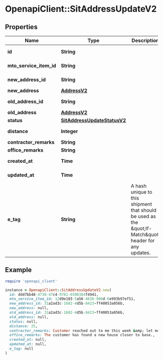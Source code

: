 # OpenapiClient::SitAddressUpdateV2

## Properties

| Name | Type | Description | Notes |
| ---- | ---- | ----------- | ----- |
| **id** | **String** |  | [optional][readonly] |
| **mto_service_item_id** | **String** |  | [optional][readonly] |
| **new_address_id** | **String** |  | [optional][readonly] |
| **new_address** | [**AddressV2**](AddressV2.md) |  | [optional] |
| **old_address_id** | **String** |  | [optional][readonly] |
| **old_address** | [**AddressV2**](AddressV2.md) |  | [optional] |
| **status** | [**SitAddressUpdateStatusV2**](SitAddressUpdateStatusV2.md) |  | [optional] |
| **distance** | **Integer** |  | [optional][readonly] |
| **contractor_remarks** | **String** |  | [optional] |
| **office_remarks** | **String** |  | [optional] |
| **created_at** | **Time** |  | [optional][readonly] |
| **updated_at** | **Time** |  | [optional][readonly] |
| **e_tag** | **String** | A hash unique to this shipment that should be used as the \&quot;If-Match\&quot; header for any updates. | [optional][readonly] |

## Example

```ruby
require 'openapi_client'

instance = OpenapiClient::SitAddressUpdateV2.new(
  id: ddd7bb48-4730-47c4-9781-6500384f4941,
  mto_service_item_id: 12d9e103-5a56-4636-906d-6e993b97ef51,
  new_address_id: 31a2ad3c-1682-4d5b-8423-ff40053a056b,
  new_address: null,
  old_address_id: 31a2ad3c-1682-4d5b-8423-ff40053a056b,
  old_address: null,
  status: null,
  distance: 25,
  contractor_remarks: Customer reached out to me this week &amp; let me know they want to move closer to family.,
  office_remarks: The customer has found a new house closer to base.,
  created_at: null,
  updated_at: null,
  e_tag: null
)
```

